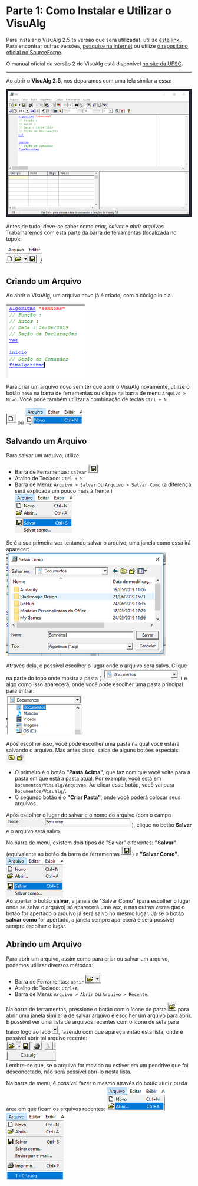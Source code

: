 # Parte 1: Como Instalar e Utilizar o VisuAlg
Para instalar o VisuAlg 2.5 (a versão que será utilizada), utilize [este link.]().<br>
Para encontrar outras versões, [pesquise na internet](https://www.google.com.br/search?q=visualg+download) ou utilize [o repositório oficial no SourceForge]().

O manual oficial da versão 2 do VisuAlg está disponível [no site da UFSC](http://www.inf.ufsc.br/~bosco.sobral/ensino/ine5201/Visualg2_manual.pf).

---

Ao abrir o **VisuAlg 2.5**, nos deparamos com uma tela similar a essa:

![Imagem: Tela Inicial do VisuAlg](img/p0-i1.PNG)

Antes de tudo, deve-se saber como *criar, salvar e abrir arquivos*. Trabalharemos com esta parte da barra de ferramentas (localizada no topo):

![Imagem: Barra de Ferramentas - Novo, Abrir e Salvar](img/p1-i1.PNG)

## Criando um Arquivo

Ao abrir o VisuAlg, um arquivo novo já é criado, com o código inicial.

![Imagem: Código Inicial de um arquivo no VisuAlg](img/p1-i2.PNG)

Para criar um arquivo novo sem ter que abrir o VisuAlg novamente, utilize o botão ``novo`` na barra de ferramentas ou clique na barra de menu ``Arquivo > Novo``. Você pode também utilizar a combinação de teclas ``Ctrl + N``.

![Imagem: Barra de Ferramentas - Novo](img/p1-i3.PNG) ou ![Imagem: Barra de Menu "Arquivo" - Novo](img/p1-i4.PNG)

## Salvando um Arquivo

Para salvar um arquivo, utilize:<br>
- Barra de Ferramentas: ``salvar`` ![Imagem: Barra de Ferramentas - Salvar](img/p1-i5.PNG)<br>
- Atalho de Teclado: ``Ctrl + S``
- Barra de Menu: ``Arquivo > Salvar`` ou ``Arquivo > Salvar Como`` (a diferença será explicada um pouco mais à frente.)<br>
![Imagem: Barra de Menu "Arquivo" - Salvar/SalvarComo](img/p1-i6.PNG)

Se é a sua primeira vez tentando salvar o arquivo, uma janela como essa irá aparecer:<br>
![Imagem: Janela "Salvar Como"](img/p1-i7.PNG)

Através dela, é possível escolher o lugar onde o arquivo será salvo. Clique na parte do topo onde mostra a pasta (![Imagem: Botão "Escolher Pasta" na Janela "Salvar Como"](img/p1-i8.PNG)) e algo como isso aparecerá, onde você pode escolher uma pasta principal para entrar:<br>
![Imagem: Popup "Escolher Pasta" na Janela "Salvar Como"](img/p1-i9.PNG)

Após escolher isso, você pode escolher uma pasta na qual você estará salvando o arquivo. Mas antes disso, saiba de alguns botões especiais: ![Imagem: Botões "Pasta Acima" e "Nova Pasta" na Janela "Salvar Como"](img/p1-i10.PNG)<br>
- O primeiro é o botão **"Pasta Acima"**, que faz com que você volte para a pasta em que está a pasta atual. Por exemplo, você está em ``Documentos/Visualg/Arquivos``. Ao clicar esse botão, você vai para ``Documentos/Visualg/``.<br>
- O segundo botão é o **"Criar Pasta"**, onde você poderá colocar seus arquivos.

Após escolher o lugar de salvar e o nome do arquivo (com o campo ![Imagem: "Nome do Arquivo" na Janela "Salvar Como"](img/p1-i11.PNG)), clique no botão **Salvar** e o arquivo será salvo.

Na barra de menu, existem dois tipos de "Salvar" diferentes: **"Salvar"** (equivalente ao botão da barra de ferramentas ![Imagem: Barra de Ferramentas - Salvar](img/p1-i5.PNG)) e **"Salvar Como"**.<br>
![Imagem: Barra de Menu "Arquivo" - Salvar/SalvarComo](img/p1-i6.PNG)<br>
Ao apertar o botão **salvar**, a janela de "Salvar Como" (para escolher o lugar onde se salva o arquivo) só aparecerá uma vez, e nas outras vezes que o botão for apertado o arquivo já será salvo no mesmo lugar. Já se o botão **salvar como** for apertado, a janela sempre aparecerá e será possível sempre escolher o lugar.

## Abrindo um Arquivo

Para abrir um arquivo, assim como para criar ou salvar um arquivo, podemos utilizar diversos métodos:<br>
- Barra de Ferramentas: ``abrir`` ![Imagem: Barra de Ferramentas - Abrir/Recente](img/p1-i12.PNG)<br>
- Atalho de Teclado: ``Ctrl+A``
- Barra de Menu: ``Arquivo > Abrir`` ou ``Arquivo > Recente``.

Na barra de ferramentas, pressione o botão com o ícone de pasta ![Imagem: Barra de Ferramentas - Abrir](img/p1-i13.PNG) para abrir uma janela similar à de salvar arquivo e escolher um arquivo para abrir.<br>
É possível ver uma lista de arquivos recentes com o ícone de seta para baixo logo ao lado ![Imagem: Barra de Ferramentas - Recente](img/p1-i14.PNG), fazendo com que apareça então esta lista, onde é possível abrir tal arquivo recente:<br>
![Imagem: Barra de Ferramentas - Dropdown "Recente"](img/p1-i15.PNG)<br>
Lembre-se que, se o arquivo for movido ou estiver em um pendrive que foi desconectado, não será possível abrí-lo nesta lista.

Na barra de menu, é possível fazer o mesmo através do botão ``abrir`` ou da área em que ficam os arquivos recentes:
![Imagem: Barra de Menu - Abrir](img/p1-i16.PNG)<br>
![Imagem: Barra de Menu - Recente](img/p1-i17.PNG)